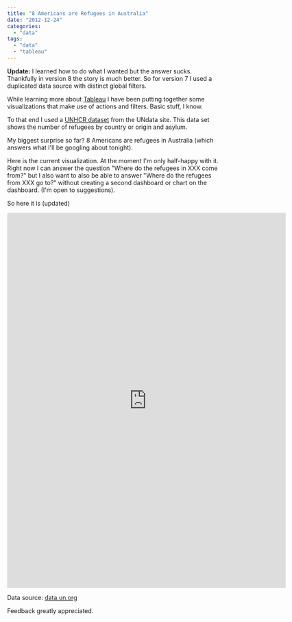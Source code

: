 ```yaml
---
title: "8 Americans are Refugees in Australia"
date: "2012-12-24"
categories: 
  - "data"
tags: 
  - "data"
  - "tableau"
---
```


**Update:** I learned how to do what I wanted but the answer sucks. Thankfully in version 8 the story is much better. So for version 7 I used a duplicated data source with distinct global filters.

While learning more about [Tableau](http://tableausoftware.com "Tableau") I have been putting together some visualizations that make use of actions and filters. Basic stuff, I know.

To that end I used a [UNHCR dataset](http://data.un.org/Data.aspx?d=UNHCR&f=indID%3aType-Ref#UNHCR) from the UNdata site. This data set shows the number of refugees by country or origin and asylum.

My biggest surprise so far? 8 Americans are refugees in Australia (which answers what I'll be googling about tonight).

Here is the current visualization. At the moment I'm only half-happy with it. Right now I can answer the question "Where do the refugees in XXX come from?" but I also want to also be able to answer "Where do the refugees from XXX go to?" without creating a second dashboard or chart on the dashboard. (I'm open to suggestions).

So here it is (updated)

<iframe src="http://public.tableausoftware.com/views/Asylum2/RefugeesbyCountryofAsylum?:embed=y" height="875" width="650" frameborder="0" scrolling="no"></iframe>

Data source: [data.un.org](http://data.un.org/Data.aspx?d=UNHCR&f=indID%3aType-Ref#UNHCR)

Feedback greatly appreciated.
